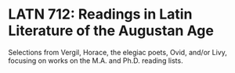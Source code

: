 # LATN 712: Readings in Latin Literature of the Augustan Age

Selections from Vergil, Horace, the elegiac poets, Ovid, and/or Livy, focusing on works on the M.A. and Ph.D. reading lists.